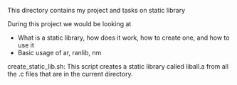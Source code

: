 This directory contains my project and tasks on static library

During this project we would be looking at
 - What is a static library, how does it work, how to create one, and how to use it
 - Basic usage of ar, ranlib, nm

create_static_lib.sh: This script creates a static library called liball.a from all the .c files that are in the current directory.
